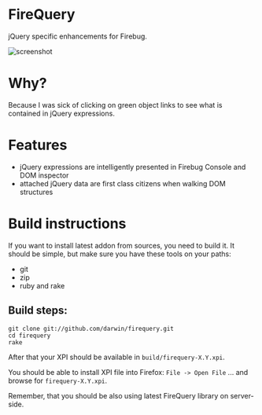 # FireQuery

jQuery specific enhancements for Firebug.

![screenshot][screenshot]

# Why?

Because I was sick of clicking on green object links to see what is contained in jQuery expressions.

# Features

* jQuery expressions are intelligently presented in Firebug Console and DOM inspector
* attached jQuery data are first class citizens when walking DOM structures

# Build instructions

If you want to install latest addon from sources, you need to build it. 
It should be simple, but make sure you have these tools on your paths:

* git
* zip
* ruby and rake

## Build steps:

    git clone git://github.com/darwin/firequery.git
    cd firequery
    rake
  
After that your XPI should be available in ``build/firequery-X.Y.xpi``.

You should be able to install XPI file into Firefox: ``File -> Open File`` ... and browse for ``firequery-X.Y.xpi``.

Remember, that you should be also using latest FireQuery library on server-side.

[screenshot]: http://github.com/darwin/firequery/tree/master/support/screenshot.png?raw=true "FireQuery in action"
[firebug]: https://addons.mozilla.org/en-US/firefox/addon/1843